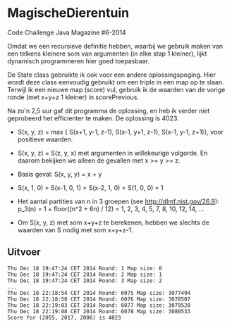 MagischeDierentuin
==================

Code Challenge Java Magazine #6-2014

Omdat we een recursieve definitie hebben, waarbij we gebruik maken van een telkens kleinere som
van argumenten (in elke stap 1 kleiner), lijkt dynamisch programmeren hier goed toepasbaar.

De State class gebruikte ik ook voor een andere oplossingspoging. Hier wordt deze class eenvoudig
gebruikt om een triple in een map op te slaan. Terwijl ik een nieuwe map (score) vul, gebruik ik
de waarden van de vorige ronde (met x+y+z 1 kleiner) in scorePrevious.

Na zo'n 2,5 uur gaf dit programma de oplossing, en heb ik verder niet geprobeerd het efficienter te maken.
De oplossing is 4023.

- S(x, y, z) = max {
      S(x+1, y-1, z-1),
      S(x-1, y+1, z-1),
      S(x-1, y-1, z+1)}, voor positieve waarden.

- S(x, y, z) = S(z, y, x) met argumenten in willekeurige volgorde. En daarom bekijken we alleen de gevallen met x >= y >= z.

- Basis geval: S(x, y, y) = x + y
- S(x, 1, 0) = S(x-1, 0, 1) = S(x-2, 1, 0) = S(1, 0, 0) = 1

- Het aantal partities van n in 3 groepen (see http://dlmf.nist.gov/26.9):
 p_3(n) = 1 + floor((n^2 + 6n) / 12) = 1, 2, 3, 4, 5, 7, 8, 10, 12, 14, ...

- Om S(x, y, z) met som x+y+z te berekenen, hebben we slechts de waarden van S nodig met som x+y+z-1.

## Uitvoer

```
Thu Dec 18 19:47:24 CET 2014 Round: 1 Map size: 0
Thu Dec 18 19:47:24 CET 2014 Round: 2 Map size: 1
Thu Dec 18 19:47:24 CET 2014 Round: 3 Map size: 2
...
Thu Dec 18 22:18:54 CET 2014 Round: 6075 Map size: 3077494
Thu Dec 18 22:18:58 CET 2014 Round: 6076 Map size: 3078507
Thu Dec 18 22:19:03 CET 2014 Round: 6077 Map size: 3079520
Thu Dec 18 22:19:08 CET 2014 Round: 6078 Map size: 3080533
Score for (2055, 2017, 2006) is 4023
```
